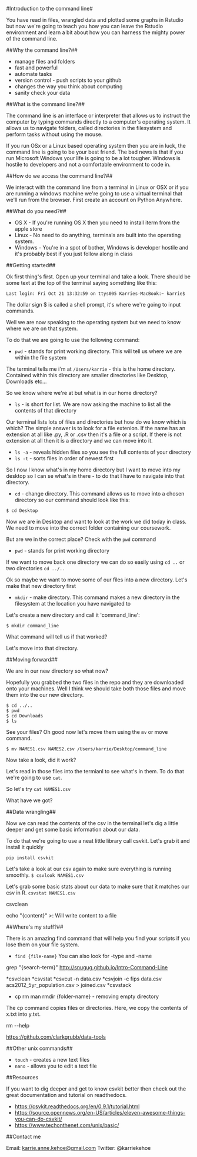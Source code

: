 #Introduction to the command line#

You have read in files, wrangled data and plotted some graphs in Rstudio but now we're going to teach you how you can leave the Rstudio environment and learn a bit about how you can harness the mighty power of the command line. 

##Why the command line?##
* manage files and folders
* fast and powerful
* automate tasks
* version control - push scripts to your github
* changes the way you think about computing
* sanity check your data

##What is the command line?##

The command line is an interface or interpreter that allows us to instruct the computer by typing commands directly to a computer's operating system. It allows us to navigate folders, called directories in the filesystem and perform tasks without using the mouse.

If you run OSx or a Linux based operating system then you are in luck, the command line is going to be your best friend. 
The bad news is that if you run Microsoft Windows your life is going to be a lot tougher. Windows is hostile to developers and not a comfortable environment to code in. 

##How do we access the command line?##

We interact with the command line from a terminal in Linux or OSX or if you are running a windows machine we're going to use a virtual terminal that we'll run from the browser. First create an account on Python Anywhere. 

##What do you need?##

* OS X - If you're running OS X then you need to install iterm from the apple store
* Linux - No need to do anything, terminals are built into the operating system.
* Windows - You're in a spot of bother, Windows is developer hostile and it's probably best if you just follow along in class

##Getting started##

Ok first thing's first. Open up your terminal and take a look. There should be some text at the top of the terminal saying something like this:

`Last login: Fri Oct 21 13:32:59 on ttys005
Karries-MacBook:~ karrie$`

The dollar sign $ is called a shell prompt, it's where we're going to input commands.

Well we are now speaking to the operating system but we need to know where we are on that system. 

To do that we are going to use the following command:
* `pwd` - stands for print working directory. This will tell us where we are within the file system

The terminal tells me i'm at `/Users/karrie` - this is the home directory. Contained within this directory are smaller directories like Desktop, Downloads etc...

So we know where we're at but what is in our home directory?
* `ls` - is short for list. We are now asking the machine to list all the contents of that directory

Our terminal lists lots of files and directories but how do we know which is which? The simple answer is to look for a file extenion. If the name has an extension at all like .py, .R or .csv then it's a file or a script. If there is not extension at all then it is a directory and we can move into it.

* `ls -a` - reveals hidden files so you see the full contents of your directory
* `ls -t` - sorts files in order of newest first

So I now I know what's in my home directory but I want to move into my desktop so I can se what's in there - to do that I have to navigate into that directory. 

* `cd` - change directory. This command allows us to move into a chosen directory so our command should look like this:

`$ cd Desktop`

Now we are in Desktop and want to look at the work we did today in class. We need to move into the correct folder containing our coursework. 

But are we in the correct place? Check with the `pwd` command

* `pwd` - stands for print working directory

If we want to move back one directory we can do so easily using `cd ..` or two directories `cd ../..`

Ok so maybe we want to move some of our files into a new directory. Let's make that new directory first

* `mkdir` - make directory. This command makes a new directory in the filesystem at the location you have navigated to

Let's create a new directory and call it 'command_line':

`$ mkdir command_line`

What command will tell us if that worked?

Let's move into that directory.

##Moving forward##

We are in our new directory so what now?

Hopefully you grabbed the two files in the repo and they are downloaded onto your machines. Well I think we should take both those files and move them into the our new directory. 

```
$ cd ../..
$ pwd
$ cd Downloads
$ ls
```
See your files? Oh good now let's move them using the `mv` or move command. 

`$ mv NAMES1.csv NAMES2.csv /Users/karrie/Desktop/command_line`

Now take a look, did it work?

Let's read in those files into the termianl to see what's in them. To do that we're going to use `cat`.

So let's try `cat NAMES1.csv`

What have we got?

##Data wrangling##

Now we can read the contents of the csv in the terminal let's dig a little deeper and get some basic information about our data. 

To do that we're going to use a neat little library call csvkit. Let's grab it and install it quickly

`pip install csvkit`

Let's take a look at our csv again to make sure everything is running smoothly. 
`$ csvlook NAMES1.csv`

Let's grab some basic stats about our data to make sure that it matches our csv in R. 
`csvstat NAMES1.csv`


csvclean



echo "{content}" >: Will write content to a file

##Where's my stuff?##

There is an amazing find command that will help you find your scripts if you lose them on your file system. 
* `find {file-name}`
You can also look for -type and -name

grep "{search-term}"
http://snugug.github.io/Intro-Command-Line

*csvclean
*csvstat
*csvcut -n data.csv
*csvjoin -c fips data.csv acs2012_5yr_population.csv > joined.csv
*csvstack

* cp
rm
man
rmdir {folder-name} - removing empty directory


The cp command copies files or directories. Here, we copy the contents of x.txt into y.txt.

rm --help


https://github.com/clarkgrubb/data-tools

##Other unix commands##
* `touch` - creates a new text files
* `nano` - allows you to edit a text file


##Resources

If you want to dig deeper and get to know csvkit better then check out the great documentation and tutorial on readthedocs. 

* https://csvkit.readthedocs.org/en/0.9.1/tutorial.html
* https://source.opennews.org/en-US/articles/eleven-awesome-things-you-can-do-csvkit/
* https://www.techonthenet.com/unix/basic/


##Contact me

Email: karrie.anne.kehoe@gmail.com
Twitter: @karriekehoe




##
